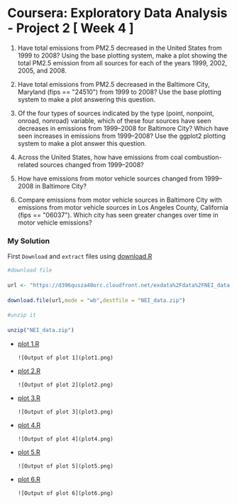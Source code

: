 # Coursera: Exploratory Data Analysis - Project 2 [ Week 4 ]

1. Have total emissions from PM2.5 decreased in the United States from 1999 to 2008? Using the base plotting system, make a plot showing the total PM2.5 emission from all sources for each of the years 1999, 2002, 2005, and 2008.

2. Have total emissions from PM2.5 decreased in the Baltimore City, Maryland (fips == "24510") from 1999 to 2008? Use the base plotting system to make a plot answering this question.

3. Of the four types of sources indicated by the type (point, nonpoint, onroad, nonroad) variable, which of these four sources have seen decreases in emissions from 1999–2008 for Baltimore City? Which have seen increases in emissions from 1999–2008? Use the ggplot2 plotting system to make a plot answer this question.

4. Across the United States, how have emissions from coal combustion-related sources changed from 1999–2008?

5. How have emissions from motor vehicle sources changed from 1999–2008 in Baltimore City?

6. Compare emissions from motor vehicle sources in Baltimore City with emissions from motor vehicle sources in Los Angeles County, California (fips == "06037"). Which city has seen greater changes over time in motor vehicle emissions?

### My Solution

First `Download` and `extract` files using [download.R](download.R)

```R
#download file

url <- "https://d396qusza40orc.cloudfront.net/exdata%2Fdata%2FNEI_data.zip"

download.file(url,mode = "wb",destfile = "NEI_data.zip")

#unzip it

unzip("NEI_data.zip")


```

- [plot 1.R](plot1.R) 

      ![Output of plot 1](plot1.png)
      
- [plot 2.R](plot2.R)

      ![Output of plot 2](plot2.png)
      
- [plot 3.R](plot3.R)

      ![Output of plot 3](plot3.png)
      
- [plot 4.R](plot4.R)

      ![Output of plot 4](plot4.png)
      
- [plot 5.R](plot5.R)

      ![Output of plot 5](plot5.png)
      
- [plot 6.R](plot6.R)

      ![Output of plot 6](plot6.png)

